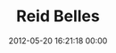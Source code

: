 ---
title: "Reid Belles"
date: 2012-05-20 16:21:18 00:00
permalink: /reidbelles
twitter: ""
likes: [61,164,103]
id: 506
gravatar: "http://www.gravatar.com/avatar/4bc6a3bbb8a3da83a3c7efe861756646"
---